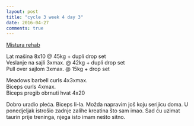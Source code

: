 ```yaml
---
layout: post
title: "cycle 3 week 4 day 3"
date: 2016-04-27
comments: true
---
```


[Mistura rehab](/snagata/log/2015/07/20/mistura-rehab/)

Lat mašina 8x10 @ 45kg + dupli drop set    
Veslanje na sajli 3xmax. @ 42kg + dupli drop set    
Pull over sajlom 3xmax. @ 15kg + drop set   

Meadows barbell curls 4x3xmax.    
Biceps curls 4xmax.    
Biceps pregib obrnuti hvat 4x20    

Dobro uradio pleća. Biceps li-la. Možda napravim još koju serijicu doma. U ponedjeljak istrošio zadnje zalihe kreatina što sam imao. Sad ću uzimat taurin prije treninga, njega isto imam nešto sitno.

